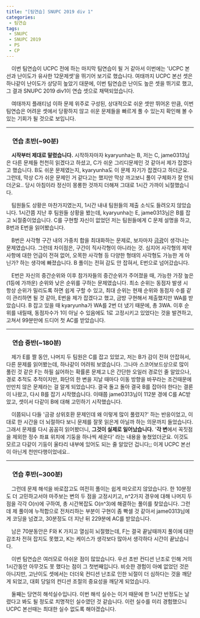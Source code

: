 ```yaml
---
title: "[팀연습] SNUPC 2019 div 1"
categories:
 - 팀연습
tags:
 - SNUPC
 - SNUPC 2019
 - PS
 - CP
---
```


　이번 팀연습이 UCPC 전에 하는 마지막 팀연습이 될 거 같아서 이번에는 'UCPC 본선과 난이도가 유사한 12문제셋'을 뛰기어 보기로 했습니다. 여태까지 UCPC 본선 셋은 하나같이 난이도가 상당히 높았기 대문에, 이번 팀연습은 난이도 높은 셋을 뛰기로 했고, 그 결과 SNUPC 2019 div1이 연습 셋으로 채택되었습니다.

　여태까지 플래티넘 이하 문제 위주로 구성된, 상대적으로 쉬운 셋만 뛰어온 만큼, 이번 팀연습은 어려운 셋에서 당황하지 않고 쉬운 문제들을 빠르게 풀 수 있는지 확인해 볼 수 있는 기회가 될 것으로 보입니다.
<hr/>

### 　**연습 초반(~90분)**

　**시작부터 제대로 말렸습니다.** 시작하자마자 kyaryunha는 B, 저는 C, jame0313님은 다른 문제들 천천히 읽겠다고 하셨고, C가 쉬운 그리디문제인 것 같아서 제가 잡겠다고 했습니다. B도 쉬운 문제였는지, kyaryunha도 이 문제 자기가 잡겠다고 하더군요. 그런데, 막상 C가 쉬운 문제인 거 같다고는 했지만 막상 까고보니 풀이 구체화가 잘 안되더군요.. 당시 아침이라 정신이 몽롱한 것까지 더해져 그대로 1시간 가까이 뇌절했습니다.

　팀원들도 상황은 마찬가지였는지, 1시간 내내 팀원들의 제출 소식도 들려오지 않았습니다. 1시간쯤 지난 후 팀원들 상황을 봤는데, kyaryunha는 E, jame0313님은 B를 잡고 뇌절중이었습니다. C를 구현할 자신이 없었던 저는 팀원들에게 C 문제 설명을 하고, B번과 E번을 읽어봤습니다.

　B번은 사각형 구간 내의 가중치 합을 최대화하는 문제로, 보자마자 [금광](https://www.acmicpc.net/problem/10167)이 생각나는 문제였습니다. 그런데 차이점은, 구간이 직사각형이 아니라는 것. 심지어 사각형의 제약사항에 대한 언급이 전혀 없어, 오목한 사각형 등 다양한 형태의 사각형도 가능한 게 아닌가? 하는 생각에 빠졌습니다. B 풀이는 전혀 감도 안 잡혀서, E번으로 넘어갔습니다.

　E번은 자신의 중간순위와 이후 참가자들의 중간순위가 주어졌을 때, 가능한 가장 높은(1등에 가까운) 순위와 낮은 순위를 구하는 문제였습니다. 최소 순위는 동점자 발생 시 항상 순위가 밀리도록 하면 쉽게 구할 수 있고, 최대 순위는 현재 순위와 동점자 수를 같이 관리하면 될 것 같아, E번을 제가 잡겠다고 했고, 금방 구현해서 제출했지만 WA를 받았습니다. B 잡고 있을 때 kyaryunha가 WA를 2번 더 냈기 때문에, 총 3WA. 이후 순위를 내릴때, 동점자수가 1이 아닐 수 있음에도 1로 고정시키고 있었다는 것을 발견하고, 고쳐서 99분만에 드디어 첫 AC를 받았습니다.
<hr/>

### 　**연습 중반(~180분)**

　제가 E를 짤 동안, 나머지 두 팀원은 C를 잡고 있었고, 저는 B가 감이 전혀 안잡혀서, 다른 문제를 읽어봤는데, 하나같이 어려워 보였습니다. 그나마 스코어보드상으로 많이 풀린 것 같은 F는 하필 싫어하는 확률론 문제고 L은 간단한 오일러 경로인 줄 알았으나, 경로 추적도 추적이지만, 화단의 한 변을 지날 때마다 이동 방향을 바꾸라는 조건때문에 만만치 않은 문제라는 걸 알게 되었습니다. 결국 돌고 돌아 결국 B를 잡아야 한다는 결론이 나왔고, 다시 B를 잡기 시작했습니다. 이때쯤 jame0313님이 112분 경에 C를 AC받았고, 셋이서 다같이 B에 대해 고민하기 시작했습니다.

　이쯤되니 다들 '금광 상위호환 문제인데 왜 이렇게 많이 풀렸지?' 하는 반응이었고, 이대로 한 시간을 더 뇌절하다 보니 문제를 잘못 읽은게 아닐까 하는 의문까지 들었습니다. 그래서 문제를 다시 꼼꼼히 읽어봤더니, **그것이 실제로 일어났습니다.** '**각 변**에서 꼭짓점을 제외한 정수 좌표 위치에 기둥을 하나씩 세운다' 라는 내용을 놓쳤었더군요. 이것도 모르고 다같이 기둥이 울타리 내부에 있어도 되는 줄 알았던 겁니다;; 이게 UCPC 본선이 아닌게 천만다행이었네요..
<hr/>

### 　**연습 후반(~300분)**

　그런데 문제 해석을 바로잡고도 여전히 풀이는 쉽게 떠오르지 않았습니다. 한 10분정도 더 고민하고서야 마주보는 변의 두 점을 고정시키고, n^2가지 경우에 대해 나머지 두 점을 각각 O(n)에 구하여, 총 시간복잡도 O(n^3)에 해결하는 풀이를 찾았습니다. 그런데 제 풀이에 누적합으로 전처리하는 부분이 구현이 좀 빡셀 것 같아서 jame0313님에게 코딩을 넘겼고, 30분정도 더 지난 뒤 229분에 AC를 받았습니다.

　남은 70분동안은 F와 K 가지고 열심히 뇌절했는데, F는 결국 끝날때까지 풀이에 대한 감조차 전혀 잡지도 못했고, K는 케이스가 생각보다 많아서 생각하다 시간이 끝났습니다.

　이번 팀연습은 여러모로 아쉬운 점이 많았습니다. 우선 초반 컨디션 난조로 인해 거의 1시간동안 아무것도 못 했다는 점이 그 첫번째입니다. 비슷한 경험이 아예 없었던 것은 아니지만, 고난이도 셋에서는 더더욱 컨디션 난조로 인한 뇌절이 더 심하다는 것을 깨닫게 되었고, 대회 당일의 컨디션 조절의 중요성을 깨닫게 되었습니다.

　둘째는 당연히 해석실수입니다. 이번 해석 실수는 이거 때문에 한 1시간 반정도는 날렸다고 봐도 될 정도로 치명적인 실수였던 것 같습니다. 이런 실수를 미리 경험했으니 UCPC 본선때는 최대한 실수 없도록 해야겠습니다.